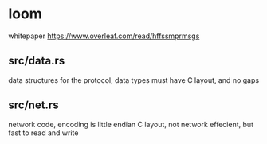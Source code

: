 loom
=====

whitepaper
https://www.overleaf.com/read/hffssmprmsgs

src/data.rs
-----------

data structures for the protocol, data types must have C layout, and no gaps

src/net.rs
-----------

network code, encoding is little endian C layout, not network effecient, but fast to read and write

